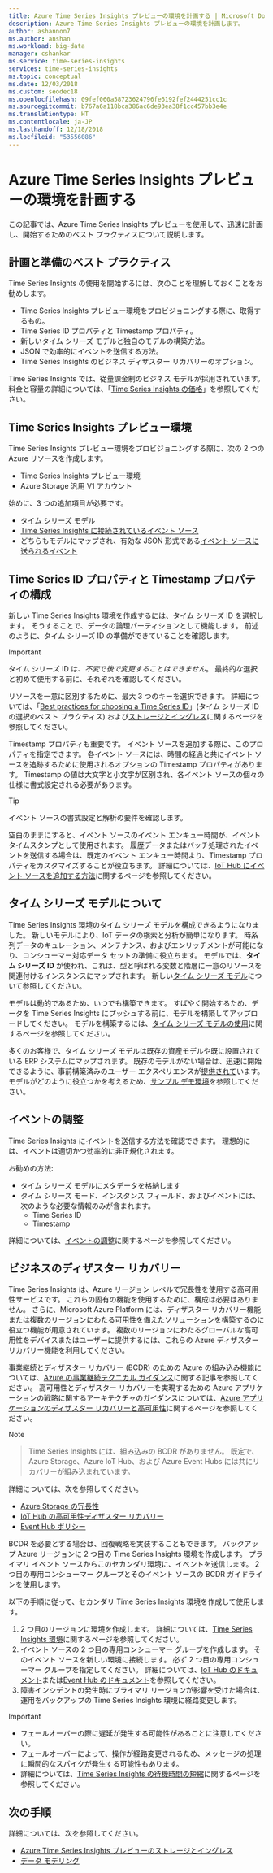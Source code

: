 ```yaml
---
title: Azure Time Series Insights プレビューの環境を計画する | Microsoft Docs
description: Azure Time Series Insights プレビューの環境を計画します。
author: ashannon7
ms.author: anshan
ms.workload: big-data
manager: cshankar
ms.service: time-series-insights
services: time-series-insights
ms.topic: conceptual
ms.date: 12/03/2018
ms.custom: seodec18
ms.openlocfilehash: 09fef060a58723624796fe6192fef2444251cc1c
ms.sourcegitcommit: b767a6a118bca386ac6de93ea38f1cc457bb3e4e
ms.translationtype: HT
ms.contentlocale: ja-JP
ms.lasthandoff: 12/18/2018
ms.locfileid: "53556086"
---
```

# <a name="plan-your-azure-time-series-insights-preview-environment"></a>Azure Time Series Insights プレビューの環境を計画する

この記事では、Azure Time Series Insights プレビューを使用して、迅速に計画し、開始するためのベスト プラクティスについて説明します。

## <a name="best-practices-for-planning-and-preparation"></a>計画と準備のベスト プラクティス

Time Series Insights の使用を開始するには、次のことを理解しておくことをお勧めします。

* Time Series Insights プレビュー環境をプロビジョニングする際に、取得するもの。
* Time Series ID プロパティと Timestamp プロパティ。
* 新しいタイム シリーズ モデルと独自のモデルの構築方法。
* JSON で効率的にイベントを送信する方法。 
* Time Series Insights のビジネス ディザスター リカバリーのオプション。

Time Series Insights では、従量課金制のビジネス モデルが採用されています。 料金と容量の詳細については、「[Time Series Insights の価格](https://azure.microsoft.com/pricing/details/time-series-insights/)」を参照してください。

## <a name="the-time-series-insights-preview-environment"></a>Time Series Insights プレビュー環境

Time Series Insights プレビュー環境をプロビジョニングする際に、次の 2 つの Azure リソースを作成します。

* Time Series Insights プレビュー環境
* Azure Storage 汎用 V1 アカウント

始めに、3 つの追加項目が必要です。
 
- [タイム シリーズ モデル](./time-series-insights-update-tsm.md) 
- [Time Series Insights に接続されているイベント ソース](./time-series-insights-how-to-add-an-event-source-iothub.md) 
- どちらもモデルにマップされ、有効な JSON 形式である[イベント ソースに送られるイベント](./time-series-insights-send-events.md) 

## <a name="configure-your-time-series-ids-and-timestamp-properties"></a>Time Series ID プロパティと Timestamp プロパティの構成

新しい Time Series Insights 環境を作成するには、タイム シリーズ ID を選択します。 そうすることで、データの論理パーティションとして機能します。 前述のように、タイム シリーズ ID の準備ができていることを確認します。

> [!IMPORTANT]
> タイム シリーズ ID は、*不変*で*後で変更することはできません*。 最終的な選択と初めて使用する前に、それぞれを確認してください。

リソースを一意に区別するために、最大 3 つのキーを選択できます。 詳細については、「[Best practices for choosing a Time Series ID](./time-series-insights-update-how-to-id.md)」(タイム シリーズ ID の選択のベスト プラクティス) および[ストレージとイングレス](./time-series-insights-update-storage-ingress.md)に関するページを参照してください。

Timestamp プロパティも重要です。 イベント ソースを追加する際に、このプロパティを指定できます。 各イベント ソースには、時間の経過と共にイベント ソースを追跡するために使用されるオプションの Timestamp プロパティがあります。 Timestamp の値は大文字と小文字が区別され、各イベント ソースの個々の仕様に書式設定される必要があります。

> [!TIP]
> イベント ソースの書式設定と解析の要件を確認します。

空白のままにすると、イベント ソースのイベント エンキュー時間が、イベント タイムスタンプとして使用されます。 履歴データまたはバッチ処理されたイベントを送信する場合は、既定のイベント エンキュー時間より、Timestamp プロパティをカスタマイズすることが役立ちます。 詳細については、[IoT Hub にイベント ソースを追加する方法](./time-series-insights-how-to-add-an-event-source-iothub.md)に関するページを参照してください。 

## <a name="understand-the-time-series-model"></a>タイム シリーズ モデルについて

Time Series Insights 環境のタイム シリーズ モデルを構成できるようになりました。 新しいモデルにより、IoT データの検索と分析が簡単になります。 時系列データのキュレーション、メンテナンス、およびエンリッチメントが可能になり、コンシューマー対応データ セットの準備に役立ちます。 モデルでは、**タイム シリーズ ID** が使われ、これは、型と呼ばれる変数と階層に一意のリソースを関連付けるインスタンスにマップされます。 新しい[タイム シリーズ モデル](./time-series-insights-update-tsm.md)について参照してください。

モデルは動的であるため、いつでも構築できます。 すばやく開始するため、データを Time Series Insights にプッシュする前に、モデルを構築してアップロードしてください。 モデルを構築するには、[タイム シリーズ モデルの使用](./time-series-insights-update-how-to-tsm.md)に関するページを参照してください。

多くのお客様で、タイム シリーズ モデルは既存の資産モデルや既に設置されている ERP システムにマップされます。 既存のモデルがない場合は、迅速に開始できるように、事前構築済みのユーザー エクスペリエンスが[提供されて](https://github.com/Microsoft/tsiclient)います。 モデルがどのように役立つかを考えるため、[サンプル デモ環境](https://insights.timeseries.azure.com/preview/demo)を参照してください。 

## <a name="shape-your-events"></a>イベントの調整

Time Series Insights にイベントを送信する方法を確認できます。 理想的には、イベントは適切かつ効率的に非正規化されます。

お勧めの方法:

* タイム シリーズ モデルにメタデータを格納します
* タイム シリーズ モード、インスタンス フィールド、およびイベントには、次のような必要な情報のみが含まれます。
  * Time Series ID
  * Timestamp

詳細については、[イベントの調整](./time-series-insights-send-events.md#json)に関するページを参照してください。

## <a name="business-disaster-recovery"></a>ビジネスのディザスター リカバリー

Time Series Insights は、Azure リージョン レベルで冗長性を使用する高可用性サービスです。 これらの固有の機能を使用するために、構成は必要はありません。 さらに、Microsoft Azure Platform には、ディザスター リカバリー機能または複数のリージョンにわたる可用性を備えたソリューションを構築するのに役立つ機能が用意されています。 複数のリージョンにわたるグローバルな高可用性をデバイスまたはユーザーに提供するには、これらの Azure ディザスター リカバリー機能を利用してください。 

事業継続とディザスター リカバリー (BCDR) のための Azure の組み込み機能については、[Azure の事業継続テクニカル ガイダンス](https://docs.microsoft.com/azure/resiliency/resiliency-technical-guidance)に関する記事を参照してください。 高可用性とディザスター リカバリーを実現するための Azure アプリケーションの戦略に関するアーキテクチャのガイダンスについては、[Azure アプリケーションのディザスター リカバリーと高可用性](https://docs.microsoft.com/azure/architecture/resiliency/index)に関するページを参照してください。

> [!NOTE]

>  Time Series Insights には、組み込みの BCDR がありません。
> 既定で、Azure Storage、Azure IoT Hub、および Azure Event Hubs には共にリカバリーが組み込まれています。

詳細については、次を参照してください。

* [Azure Storage の冗長性](https://docs.microsoft.com/azure/storage/common/storage-redundancy)
* [IoT Hub の高可用性ディザスター リカバリー](https://docs.microsoft.com/azure/iot-hub/iot-hub-ha-dr)
* [Event Hub ポリシー](https://docs.microsoft.com/azure/event-hubs/event-hubs-geo-dr)

BCDR を必要とする場合は、回復戦略を実装することもできます。 バックアップ Azure リージョンに 2 つ目の Time Series Insights 環境を作成します。 プライマリ イベント ソースからこのセカンダリ環境に、イベントを送信します。 2 つ目の専用コンシューマー グループとそのイベント ソースの BCDR ガイドラインを使用します。

以下の手順に従って、セカンダリ Time Series Insights 環境を作成して使用します。

1. 2 つ目のリージョンに環境を作成します。 詳細については、[Time Series Insights 環境](./time-series-insights-get-started.md)に関するページを参照してください。
1. イベント ソースの 2 つ目の専用コンシューマー グループを作成します。 そのイベント ソースを新しい環境に接続します。 必ず 2 つ目の専用コンシューマー グループを指定してください。 詳細については、[IoT Hub のドキュメント](./time-series-insights-how-to-add-an-event-source-iothub.md)または[Event Hub のドキュメント](./time-series-insights-data-access.md)を参照してください。
1. 障害インシデントの発生時にプライマリ リージョンが影響を受けた場合は、運用をバックアップの Time Series Insights 環境に経路変更します。

> [!IMPORTANT]
> * フェールオーバーの際に遅延が発生する可能性があることに注意してください。
> * フェールオーバーによって、操作が経路変更されるため、メッセージの処理に瞬間的なスパイクが発生する可能性もあります。
> * 詳細については、[Time Series Insights の待機時間の短縮](./time-series-insights-environment-mitigate-latency.md)に関するページを参照してください。

## <a name="next-steps"></a>次の手順

詳細については、次を参照してください。

- [Azure Time Series Insights プレビューのストレージとイングレス](./time-series-insights-update-storage-ingress.md)
- [データ モデリング](./time-series-insights-update-tsm.md)